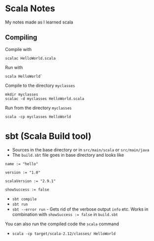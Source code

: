 Scala Notes
===========
My notes made as I learned scala

Compiling
---------
Compile with

```
scalac HelloWorld.scala
```

Run with

```
scala HelloWorld`
```

Compile to the directory `myclasses`
```
mkdir myclasses
scalac -d myclasses HelloWorld.scala
```

Run from the directory `myclasses`

```
scala -cp myclasses HelloWorld
```

sbt (Scala Build tool)
======================
* Sources in the base directory or in `src/main/scala` or `src/main/java`
* The `build.sbt` file goes in base directory and looks like

```
name := "hello"

version := "1.0"

scalaVersion := "2.9.1"

showSuccess := false
```

* `sbt compile`
* `sbt run`
* `sbt --error run` - Gets rid of the verbose output `info` etc. Works in combination with `showSuccess := false` in `build.sbt`

You can also run the compiled code the `scala` command

* `scala -cp target/scala-2.12/classes/ HelloWorld`
